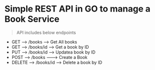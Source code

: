 # Simple REST API in GO to manage a Book Service

> API includes below endpoints

- GET --> /books --> Get All books
- GET --> /books/id --> Get a book by ID
- PUT --> /books/id --> Updatea book by ID
- POST --> /books  ---> Create a Book
- DELETE --> /books/id --> Delete a book by ID


